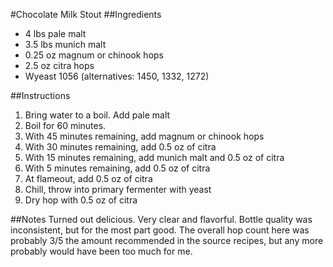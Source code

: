 #Chocolate Milk Stout
##Ingredients

* 4 lbs pale malt
* 3.5 lbs munich malt
* 0.25 oz magnum or chinook hops
* 2.5 oz citra hops
* Wyeast 1056 (alternatives: 1450, 1332, 1272)

##Instructions
1. Bring water to a boil. Add pale malt
2. Boil for 60 minutes.
2. With 45 minutes remaining, add magnum or chinook hops
3. With 30 minutes remaining, add 0.5 oz of citra
4. With 15 minutes remaining, add munich malt and 0.5 oz of citra
5. With 5 minutes remaining, add 0.5 oz of citra
6. At flameout, add 0.5 oz of citra
7. Chill, throw into primary fermenter with yeast
8. Dry hop with 0.5 oz of citra

##Notes
Turned out delicious. Very clear and flavorful.
Bottle quality was inconsistent, but for the most part good.
The overall hop count here was probably 3/5 the amount recommended
in the source recipes, but any more probably would have been too
much for me.
